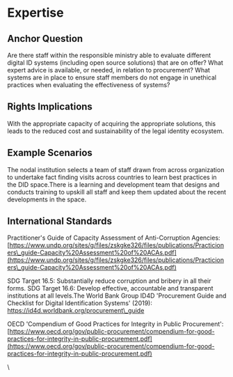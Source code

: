 # Expertise

## Anchor Question

Are there staff within the responsible ministry able to evaluate different digital ID systems (including open source solutions) that are on offer? What expert advice is available, or needed, in relation to procurement? What systems are in place to ensure staff members do not engage in unethical practices when evaluating the effectiveness of systems?

## Rights Implications

With the appropriate capacity of acquiring the appropriate solutions, this leads to the reduced cost and sustainability of the legal identity ecosystem.

## Example Scenarios

The nodal institution selects a team of staff drawn from across organization to undertake fact finding visits across countries to learn best practices in the DID space.There is a learning and development team that designs and conducts training to upskill all staff and keep them updated about the recent developments in the space.

## International Standards

Practitioner's Guide of Capacity Assessment of Anti-Corruption Agencies:[https://www.undp.org/sites/g/files/zskgke326/files/publications/Practicioners\_guide-Capacity%20Assessment%20of%20ACAs.pdf](https://www.undp.org/sites/g/files/zskgke326/files/publications/Practicioners\_guide-Capacity%20Assessment%20of%20ACAs.pdf)

SDG Target 16.5: Substantially reduce corruption and bribery in all their forms. SDG Target 16.6: Develop effective, accountable and transparent institutions at all levels.The World Bank Group ID4D 'Procurement Guide and Checklist for Digital Identification Systems' (2019): [https://id4d.worldbank.org/procurement\_guide ](https://id4d.worldbank.org/procurement\_guide)

OECD 'Compendium of Good Practices for Integrity in Public Procurement': [https://www.oecd.org/gov/public-procurement/compendium-for-good-practices-for-integrity-in-public-procurement.pdf](https://www.oecd.org/gov/public-procurement/compendium-for-good-practices-for-integrity-in-public-procurement.pdf)

\
